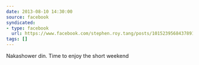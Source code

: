 ```yaml
---
date: 2013-08-10 14:30:00
source: facebook
syndicated:
- type: facebook
  url: https://www.facebook.com/stephen.roy.tang/posts/10152395684378912
tags: []
---
```


Nakashower din. Time to enjoy the short weekend